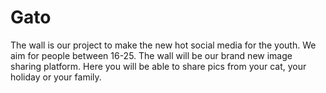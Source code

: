 # Gato
The wall is our project to make the new hot social media for the youth. We aim for people between 16-25. The wall will be our brand new image sharing platform. Here you will be able to share pics from your cat, your holiday or your family. 
